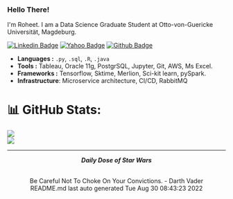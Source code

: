 
### Hello There!

I'm Roheet. I am a Data Science Graduate Student at Otto-von-Guericke Universität, Magdeburg.


[![Linkedin Badge](https://img.shields.io/badge/-linkedin-blue?style=flat-square&logo=Linkedin&logoColor=white&link=https://www.linkedin.com/in/rroheet//)](https://www.linkedin.com/in/roheetnarayanan/)
[![Yahoo Badge](https://img.shields.io/badge/-Mail-6001D2?style=flat-square&logo=Yahoo&logoColor=white&link=mailto:roheetn@yahoo.com)](mailto:roheetn@yahoo.com)
[![Github Badge](https://img.shields.io/badge/-Github-232323?style=flat-square&logo=Github&logoColor=white&link=https://github.com/roheetnarayanan)](https://github.com/roheetnarayanan)


-  **Languages :**  `.py`, `.sql`, `.R`, `.java`
-  **Tools :**  Tableau, Oracle 11g, PostgrSQL, Jupyter, Git, AWS, Ms Excel.
-  **Frameworks :**  Tensorflow, Sktime, Merlion, Sci-kit learn, pySpark.
-  **Infrastructure**: Microservice architecture, CI/CD, RabbitMQ


# 📊 GitHub Stats:
![](https://github-readme-streak-stats.herokuapp.com/?user=roheetnarayanan&theme=dark&hide_border=false)<br/>
![](https://github-readme-stats.vercel.app/api/top-langs/?username=roheetnarayanan&theme=dark&hide_border=false&include_all_commits=false&count_private=false&layout=compact)


<hr>
<div align="center">
<p> <em><Strong>Daily Dose of Star Wars</Strong></em></p><br>
Be Careful Not To Choke On Your Convictions. - Darth Vader <br>
README.md last auto generated Tue Aug 30 08:43:23 2022<br>
</div>
